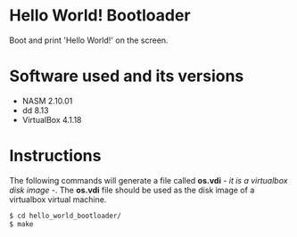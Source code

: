
# Hello World! Bootloader
Boot and print 'Hello World!' on the screen.

# Software used and its versions

* NASM 2.10.01
* dd 8.13
* VirtualBox 4.1.18

# Instructions
The following commands will generate a file called **os.vdi** *- it is a virtualbox disk image -*.
The **os.vdi** file should be used as the disk image of a virtualbox virtual machine.

```bash
$ cd hello_world_bootloader/
$ make
````

